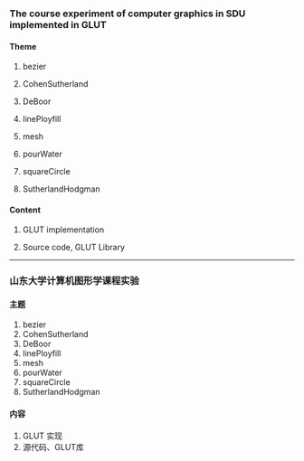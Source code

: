 ### The course experiment of computer graphics  in SDU implemented in GLUT

#### Theme

1. bezier

2. CohenSutherland

3. DeBoor

4. linePloyfill

5. mesh

6. pourWater

7. squareCircle

8. SutherlandHodgman

#### Content

1. GLUT implementation

2. Source code, GLUT Library
***
### 山东大学计算机图形学课程实验
#### 主题
1. bezier
2. CohenSutherland
3. DeBoor
4. linePloyfill
5. mesh
6. pourWater
7. squareCircle
8. SutherlandHodgman
#### 内容
1. GLUT 实现
2. 源代码、GLUT库


